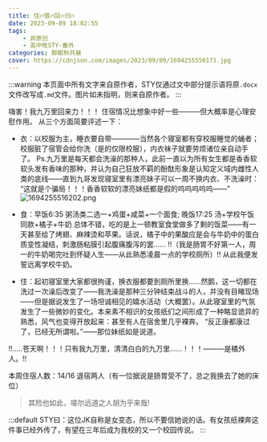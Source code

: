 ```yaml
---
title: 住🔥宿🔥回🔥归🔥
date: 2023-09-09 18:02:55
tags:
    - 非原创
    - 高中牲STY-番外
categories: 醉眠秋共被
cover: https://cdnjson.com/images/2023/09/09/1694255550171.jpg
---
```

:::warning
本页面中所有文字来自原作者，STY仅通过文中部分提示语将原`.docx`文件改写成`.md`文件。图片如未指明，则来自原作者。
:::


嗨害！我九万里回来力！！！
住宿情况比想象中好一些———但大概率是心理安慰作用。
从三个方面简要评述一下：
- 衣：以校服为主，睡衣要自带————当然各个寝室都有穿校服睡觉的蛹者；校服脏了宿管会给你洗（是的仅限校服），内衣袜子就要劳烦诸位亲自动手了。
Ps.九万里是每天都会洗澡的那种人，此前一直以为所有女生都是香香软软头发有香味的那种，并认为自己狂放不羁的酚酞形象是认知定义域内雌性人类的底线——直到九哥发现寝室里有漂亮妹子可以一周不换内衣、不洗澡时：
“这就是个骗局！！！香香软软的漂亮妹纸都是假的呜呜呜呜呜——”
![1694255516202.png](https://cdnjson.com/images/2023/09/09/1694255516202.png)
- 食：早饭6:35  粥汤类二选一+鸡蛋+咸菜+一个面食; 晚饭17:25 汤+学校午饭同款+橘子+牛奶
总体不错，吃的是上一顿教室食堂做多了剩的饭菜——有一天甚至给了烤翅、麻辣烫和苹果。话说，橘子中的果酸应是会与牛奶中的蛋白质变性凝结，刺激肠粘膜引起腹痛腹泻的罢......
!!（我是肠胃不好第一人，周一的牛奶喝完吐到怀疑人生——从此熟悉凌晨一点的学校厕所）!! 从此我便发誓远离学校牛奶。

- 住：起初寝室里大家都很拘谨，换衣服都要到厕所里换......然鹅，这一切都在洗过一次澡后改变了——我洗澡是那种三分钟结束战斗的人，并没有目睹现场——但是据说发生了一场坦诚相见的嬉水活动（大概罢）。从此寝室里的气氛发生了一些微妙的变化。本来素不相识的女孩纸们之间形成了一种略显诡异的熟悉，风气也变得开放起来：甚至有人在宿舍里几乎裸奔。
“反正康都康过了，已经无所谓啦。”——那位妹纸如是说道。

!!.....苍天啊！！！只有我九万里，清清白白的九万里......！！！———是橘外人。!!

本周住宿人数：14/16  退宿两人（有一位据说是肠胃受不了，总之我换去了她的床位）

>其险也如此，嗟尔远道之人胡为乎来哉!

:::default
STY曰：这位JK自称是女变态，所以不要信她说的话。有女孩纸裸奔这件事已经外传了，有望在三年后成为我校的又一个校园传说。
:::
